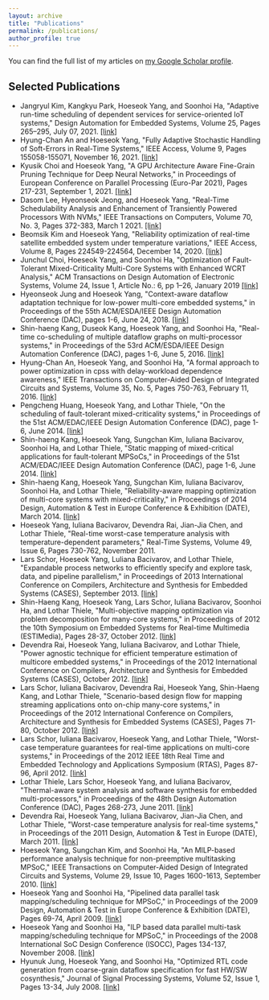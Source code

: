 ```yaml
---
layout: archive
title: "Publications"
permalink: /publications/
author_profile: true
---
```


You can find the full list of my articles on [my Google Scholar profile](https://scholar.google.com/citations?hl=en&user=gmbtPpMAAAAJ).
  
<!--
{% if author.googlescholar %}
  You can also find my articles on <u><a href="{{author.googlescholar}}">my Google Scholar profile</a>.</u>
{% endif %}

{% include base_path %}

{% for post in site.publications reversed %}
  {% include archive-single.html %}
{% endfor %}
-->

Selected Publications
----
* Jangryul Kim, Kangkyu Park, Hoeseok Yang, and Soonhoi Ha, "Adaptive run-time scheduling of dependent services for service-oriented IoT systems," Design Automation for Embedded Systems, Volume 25, Pages 265–295, July 07, 2021. [[link]](https://link.springer.com/article/10.1007/s10617-021-09253-x)
* Hyung-Chan An and Hoeseok Yang, "Fully Adaptive Stochastic Handling of Soft-Errors in Real-Time Systems," IEEE Access, Volume 9, Pages 155058-155071, November 16, 2021. [[link]](https://ieeexplore.ieee.org/abstract/document/9615233)
* Kyusik Choi and Hoeseok Yang, "A GPU Architecture Aware Fine-Grain Pruning Technique for Deep Neural Networks," in Proceedings of European Conference on Parallel Processing (Euro-Par 2021), Pages 217-231, September 1, 2021. [[link]](https://link.springer.com/chapter/10.1007/978-3-030-85665-6_14)
* Dasom Lee, Hyeonseok Jeong, and Hoeseok Yang, "Real-Time Schedulability Analysis and Enhancement of Transiently Powered Processors With NVMs," IEEE Transactions on Computers, Volume 70, No. 3, Pages 372-383, March 1 2021. [[link]](https://ieeexplore.ieee.org/abstract/document/9072470)
* Beomsik Kim and Hoeseok Yang, "Reliability optimization of real-time satellite embedded system under temperature variations," IEEE Access, Volume 8, Pages 224549-224564, December 14, 2020. [[link]](https://ieeexplore.ieee.org/abstract/document/9291428)
* Junchul Choi, Hoeseok Yang, and Soonhoi Ha, "Optimization of Fault-Tolerant Mixed-Criticality Multi-Core Systems with Enhanced WCRT Analysis," ACM Transactions on Design Automation of Electronic Systems, Volume 24, Issue 1, Article No.: 6, pp 1–26, January 2019 [[link]](https://doi.org/10.1145/3275154)
* Hyeonseok Jung and Hoeseok Yang, "Context-aware dataflow adaptation technique for low-power multi-core embedded systems," in Proceedings of the 55th ACM/ESDA/IEEE Design Automation Conference (DAC), pages 1-6, June 24, 2018. [[link]](https://ieeexplore.ieee.org/abstract/document/8465771)
* Shin-haeng Kang, Duseok Kang, Hoeseok Yang, and Soonhoi Ha, "Real-time co-scheduling of multiple dataflow graphs on multi-processor systems," in Proceedings of the 53rd ACM/ESDA/IEEE Design Automation Conference (DAC), pages 1-6, June 5, 2016. [[link]](https://dl.acm.org/doi/abs/10.1145/2897937.2898077)
* Hyung-Chan An, Hoeseok Yang, and Soonhoi Ha, "A formal approach to power optimization in cpss with delay-workload dependence awareness," IEEE Transactions on Computer-Aided Design of Integrated Circuits and Systems, Volume 35, No. 5, Pages 750-763, February 11, 2016. [[link]](https://ieeexplore.ieee.org/abstract/document/7403936)
* Pengcheng Huang, Hoeseok Yang, and Lothar Thiele, "On the scheduling of fault-tolerant mixed-criticality systems," in Proceedings of the 51st ACM/EDAC/IEEE Design Automation Conference (DAC), page 1-6, June 2014. [[link]](https://ieeexplore.ieee.org/abstract/document/6881458)
* Shin-haeng Kang, Hoeseok Yang, Sungchan Kim, Iuliana Bacivarov, Soonhoi Ha, and Lothar Thiele, "Static mapping of mixed-critical applications for fault-tolerant MPSoCs," in Proceedings of the 51st ACM/EDAC/IEEE Design Automation Conference (DAC), page 1-6, June 2014. [[link]](https://dl.acm.org/doi/abs/10.1145/2593069.2593221)
* Shin-haeng Kang, Hoeseok Yang, Sungchan Kim, Iuliana Bacivarov, Soonhoi Ha, and Lothar Thiele, "Reliability-aware mapping optimization of multi-core systems with mixed-criticality," in Proceedings of 2014 Design, Automation & Test in Europe Conference & Exhibition (DATE), March 2014. [[link]](https://ieeexplore.ieee.org/abstract/document/6800541)
* Hoeseok Yang, Iuliana Bacivarov, Devendra Rai, Jian-Jia Chen, and Lothar Thiele, "Real-time worst-case temperature analysis with temperature-dependent parameters," Real-Time Systems, Volume 49, Issue 6, Pages 730-762, November 2011.
* Lars Schor, Hoeseok Yang, Luliana Bacivarov, and Lothar Thiele, "Expandable process networks to efficiently specify and explore task, data, and pipeline parallelism," in Proceedings of 2013 International Conference on Compilers, Architecture and Synthesis for Embedded Systems (CASES), September 2013. [[link]](https://ieeexplore.ieee.org/abstract/document/6662509)
* Shin-Haeng Kang, Hoeseok Yang, Lars Schor, Iuliana Bacivarov, Soonhoi Ha, and Lothar Thiele, "Multi-objective mapping optimization via problem decomposition for many-core systems," in Proceedings of 2012 the 10th Symposium on Embedded Systems for Real-time Multimedia (ESTIMedia), Pages 28-37, October 2012. [[link]](https://ieeexplore.ieee.org/abstract/document/6507026)
* Devendra Rai, Hoeseok Yang, Iuliana Bacivarov, and Lothar Thiele, "Power agnostic technique for efficient temperature estimation of multicore embedded systems," in Proceedings of the 2012 International Conference on Compilers, Architecture and Synthesis for Embedded Systems (CASES), October 2012. [[link]](https://dl.acm.org/doi/abs/10.1145/2380403.2380421)
* Lars Schor, Iuliana Bacivarov, Devendra Rai, Hoeseok Yang, Shin-Haeng Kang, and Lothar Thiele, "Scenario-based design flow for mapping streaming applications onto on-chip many-core systems," in Proceedings of the 2012 International Conference on Compilers, Architecture and Synthesis for Embedded Systems (CASES), Pages 71-80, October 2012. [[link]](https://dl.acm.org/doi/abs/10.1145/2380403.2380422)
* Lars Schor, Iuliana Bacivarov, Hoeseok Yang, and Lothar Thiele, "Worst-case temperature guarantees for real-time applications on multi-core systems," in Proceedings of the 2012 IEEE 18th Real Time and Embedded Technology and Applications Symposium (RTAS), Pages 87-96, April 2012. [[link]](https://ieeexplore.ieee.org/abstract/document/6200041)
* Lothar Thiele, Lars Schor, Hoeseok Yang, and Iuliana Bacivarov, "Thermal-aware system analysis and software synthesis for embedded multi-processors," in Proceedings of the 48th Design Automation Conference (DAC), Pages 268-273, June 2011. [[link]](https://dl.acm.org/doi/abs/10.1145/2024724.2024786)
* Devendra Rai, Hoeseok Yang, Iuliana Bacivarov, Jian-Jia Chen, and Lothar Thiele, "Worst-case temperature analysis for real-time systems," in Proceedings of the 2011 Design, Automation & Test in Europe (DATE), March 2011. [[link]](https://ieeexplore.ieee.org/abstract/document/5763104)
* Hoeseok Yang, Sungchan Kim, and Soonhoi Ha, "An MILP-based performance analysis technique for non-preemptive multitasking MPSoC," IEEE Transactions on Computer-Aided Design of Integrated Circuits and Systems, Volume 29, Issue 10, Pages 1600-1613, September 2010. [[link]](https://ieeexplore.ieee.org/abstract/document/5580225)
* Hoeseok Yang and Soonhoi Ha, "Pipelined data parallel task mapping/scheduling technique for MPSoC," in Proceedings of the 2009 Design, Automation & Test in Europe Conference & Exhibition (DATE), Pages 69-74, April 2009. [[link]](https://ieeexplore.ieee.org/abstract/document/5090635)
* Hoeseok Yang and Soonhoi Ha, "ILP based data parallel multi-task mapping/scheduling technique for MPSoC," in Proceedings of the 2008 International SoC Design Conference (ISOCC), Pages 134-137, November 2008. [[link]](https://ieeexplore.ieee.org/abstract/document/4815591)
* Hyunuk Jung, Hoeseok Yang, and Soonhoi Ha, "Optimized RTL code generation from coarse-grain dataflow specification for fast HW/SW cosynthesis," Journal of Signal Processing Systems, Volume 52, Issue 1, Pages 13-34, July 2008. [[link]](https://link.springer.com/article/10.1007/s11265-007-0070-9)








